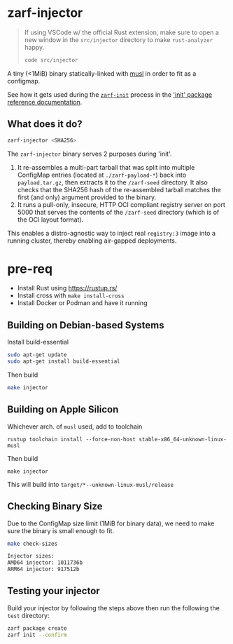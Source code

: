 # zarf-injector

> If using VSCode w/ the official Rust extension, make sure to open a new window in the `src/injector` directory to make `rust-analyzer` happy.
>
> ```bash
> code src/injector
> ```

A tiny (<1MiB) binary statically-linked with [musl](https://musl.libc.org/) in order to fit as a configmap.

See how it gets used during the [`zarf-init`](https://docs.zarf.dev/commands/zarf_init/) process in the ['init' package reference documentation](https://docs.zarf.dev/ref/init-package/).

## What does it do?

```sh
zarf-injector <SHA256>
```

The `zarf-injector` binary serves 2 purposes during 'init'.

1. It re-assembles a multi-part tarball that was split into multiple ConfigMap entries (located at `./zarf-payload-*`) back into `payload.tar.gz`, then extracts it to the `/zarf-seed` directory. It also checks that the SHA256 hash of the re-assembled tarball matches the first (and only) argument provided to the binary.
2. It runs a pull-only, insecure, HTTP OCI compliant registry server on port 5000 that serves the contents of the `/zarf-seed` directory (which is of the OCI layout format).

This enables a distro-agnostic way to inject real `registry:3` image into a running cluster, thereby enabling air-gapped deployments.

# pre-req

* Install Rust using https://rustup.rs/
* Install cross with `make install-cross`
* Install Docker or Podman and have it running

## Building on Debian-based Systems

Install build-essential
```bash
sudo apt-get update
sudo apt-get install build-essential
```
Then build
```bash
make injector
```

## Building on Apple Silicon

Whichever arch. of `musl` used, add to toolchain
```
rustup toolchain install --force-non-host stable-x86_64-unknown-linux-musl
```
Then build
```
make injector
```

This will build into `target/*--unknown-linux-musl/release`

## Checking Binary Size

Due to the ConfigMap size limit (1MiB for binary data), we need to make sure the binary is small enough to fit.

```bash
make check-sizes
```

```bash
Injector sizes:
AMD64 injector: 1011736b
ARM64 injector: 917512b
```

## Testing your injector

Build your injector by following the steps above then run the following the `test` directory:

```bash
zarf package create
zarf init --confirm
```
